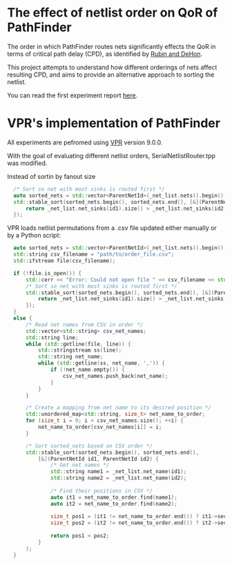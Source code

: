 # The effect of netlist order on QoR of PathFinder
The order in which PathFinder routes nets significantly effects the QoR in terms of critical path delay (CPD), as identified by [Rubin and DeHon](https://ic.ese.upenn.edu/pdf/pathfinder_noise_fpga2011.pdf).

This project attempts to understand how different orderings of nets affect resulting CPD, and aims to provide an alternative approach to sorting the netlist.

You can read the first experiment report [here](https://github.com/lkuresevic/orderfinder-for-pathfinder/blob/main/Report_1.md).

# VPR's implementation of PathFinder
All experiments are pefromed using [VPR](https://github.com/verilog-to-routing/vtr-verilog-to-routing/tree/master/vpr) version 9.0.0.

With the goal of evaluating different netlist orders, SerialNetlistRouter.tpp was modified.

Instead of sortin by fanout size
```cpp
  /* Sort so net with most sinks is routed first */
  auto sorted_nets = std::vector<ParentNetId>(_net_list.nets().begin(), _net_list.nets().end());
  std::stable_sort(sorted_nets.begin(), sorted_nets.end(), [&](ParentNetId id1, ParentNetId id2) -> bool {
      return _net_list.net_sinks(id1).size() > _net_list.net_sinks(id2).size();
  });
```
VPR loads netlist permutations from a .csv file updated either manually or by a Python script:
```cpp
  auto sorted_nets = std::vector<ParentNetId>(_net_list.nets().begin(), _net_list.nets().end());
  std::string csv_filename = "path/to/order_file.csv";
  std::ifstream file(csv_filename);

  if (!file.is_open()) {
      std::cerr << "Error: Could not open file " << csv_filename << std::endl;
      /* Sort so net with most sinks is routed first */   
      std::stable_sort(sorted_nets.begin(), sorted_nets.end(), [&](ParentNetId id1, ParentNetId id2) -> bool {
          return _net_list.net_sinks(id1).size() > _net_list.net_sinks(id2).size();
      });
  }
  else {
      /* Read net names from CSV in order */
      std::vector<std::string> csv_net_names;
      std::string line;
      while (std::getline(file, line)) {
          std::stringstream ss(line);
          std::string net_name;
          while (std::getline(ss, net_name, ',')) {
              if (!net_name.empty()) {
                  csv_net_names.push_back(net_name);
              }
          }
      }

      /* Create a mapping from net name to its desired position */
      std::unordered_map<std::string, size_t> net_name_to_order;
      for (size_t i = 0; i < csv_net_names.size(); ++i) {
          net_name_to_order[csv_net_names[i]] = i;
      }

      /* Sort sorted_nets based on CSV order */
      std::stable_sort(sorted_nets.begin(), sorted_nets.end(), 
          [&](ParentNetId id1, ParentNetId id2) {
              /* Get net names */
              std::string name1 = _net_list.net_name(id1);
              std::string name2 = _net_list.net_name(id2);
              
              /* Find their positions in CSV */
              auto it1 = net_name_to_order.find(name1);
              auto it2 = net_name_to_order.find(name2);
              
              size_t pos1 = (it1 != net_name_to_order.end()) ? it1->second : csv_net_names.size();
              size_t pos2 = (it2 != net_name_to_order.end()) ? it2->second : csv_net_names.size();
              
              return pos1 < pos2;
          }
      );
  }
```
